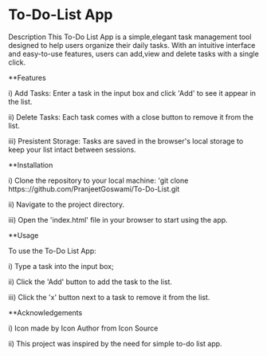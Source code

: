 # To-Do-List App

Description
This To-Do List App is a simple,elegant task management tool designed to help users organize their daily tasks. With an intuitive interface and easy-to-use features, users can add,view and delete tasks with a single click.

**Features

i) Add Tasks: Enter a task in the input box and click 'Add' to see it appear in the list.

ii) Delete Tasks: Each task comes with a close button to remove it from the list.

iii) Presistent Storage: Tasks are saved in the browser's local storage to keep your list intact between sessions.

**Installation

i) Clone the repository to your local machine: 'git clone https:://github.com/PranjeetGoswami/To-Do-List.git

ii) Navigate to the project directory.

iii) Open the 'index.html' file in your browser to start using the app.

**Usage

To use the To-Do List App:

i) Type a task into the input box;

ii) Click the 'Add' button to add the task to the list.

iii) Click the 'x' button next to a task to remove it from the list.

**Acknowledgements

i) Icon made by Icon Author from Icon Source

ii) This project was inspired by the need for simple to-do list app.
